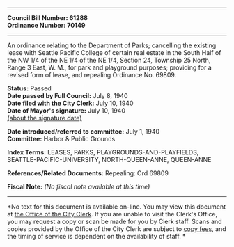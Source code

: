 * * * * *  
  
**Council Bill Number: [](#h0)[](#h2)61288**   
**Ordinance Number: 70149**  
  
* * * * *  
  
An ordinance relating to the Department of Parks; cancelling the existing lease with Seattle Pacific College of certain real estate in the South Half of the NW 1/4 of the NE 1/4 of the NE 1/4, Section 24, Township 25 North, Range 3 East, W. M., for park and playground purposes; providing for a revised form of lease, and repealing Ordinance No. 69809.  
  
**Status:** Passed   
**Date passed by Full Council:** July 8, 1940   
**Date filed with the City Clerk:** July 10, 1940   
**Date of Mayor's signature:** July 10, 1940   
[(about the signature date)](/~public/approvaldate.htm)   
  
  
**Date introduced/referred to committee:** July 1, 1940   
**Committee:** Harbor & Public Grounds   
  
**Index Terms:** LEASES, PARKS, PLAYGROUNDS-AND-PLAYFIELDS, SEATTLE-PACIFIC-UNIVERSITY, NORTH-QUEEN-ANNE, QUEEN-ANNE  
  
**References/Related Documents:** Repealing: Ord 69809  
  
**Fiscal Note:** *(No fiscal note available at this time)*  
  
* * * * *  
  
*No text for this document is available on-line. You may view this document at [the Office of the City Clerk](http://www.seattle.gov/leg/clerk/contactUs.htm). If you are unable to visit the Clerk's Office, you may request a copy or scan be made for you by Clerk staff. Scans and copies provided by the Office of the City Clerk are subject to [copy fees](http://clerk.seattle.gov/~public/clerkfees.htm), and the timing of service is dependent on the availability of staff. *  
  
  
